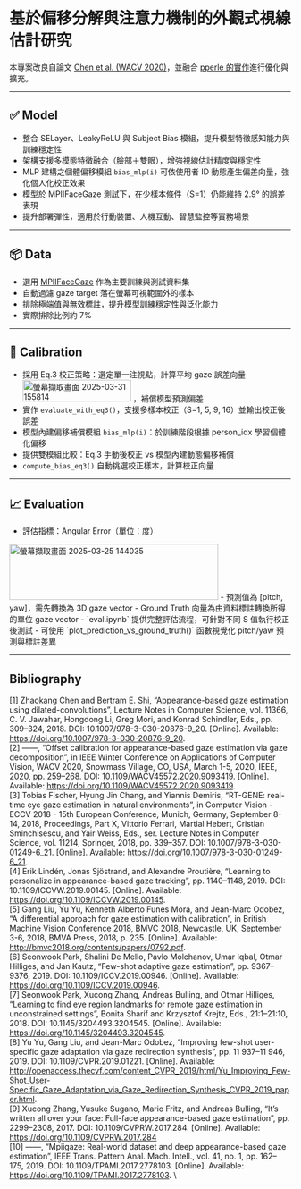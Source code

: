 # 基於偏移分解與注意力機制的外觀式視線估計研究

本專案改良自論文 [Chen et al. (WACV 2020)](https://doi.org/10.1109/WACV45572.2020.9093419)，並融合 [pperle 的實作](https://github.com/pperle/gaze-tracking)進行優化與擴充。

---

## ✅ Model

- 整合 SELayer、LeakyReLU 與 Subject Bias 模組，提升模型特徵感知能力與訓練穩定性  
- 架構支援多模態特徵融合（臉部＋雙眼），增強視線估計精度與穩定性  
- MLP 建構之個體偏移模組 `bias_mlp(i)` 可依使用者 ID 動態產生偏差向量，強化個人化校正效果  
- 模型於 MPIIFaceGaze 測試下，在少樣本條件（S=1）仍能維持 2.9° 的誤差表現  
- 提升部署彈性，適用於行動裝置、人機互動、智慧監控等實務場景  

---

## 📦 Data

- 選用 [MPIIFaceGaze](https://www.perceptualui.org/research/datasets/MPIIFaceGaze/) 作為主要訓練與測試資料集  
- 自動過濾 gaze target 落在螢幕可視範圍外的樣本  
- 排除極端值與無效標註，提升模型訓練穩定性與泛化能力  
- 實際排除比例約 7%  

---

## 🎯 Calibration

- 採用 Eq.3 校正策略：選定單一注視點，計算平均 gaze 誤差向量 <img width="194" height="39" alt="螢幕擷取畫面 2025-03-31 155814" src="https://github.com/user-attachments/assets/8ed62aa7-bc7e-47ea-b44b-980885fc559e" />
，補償模型預測偏差  
- 實作 `evaluate_with_eq3()`，支援多樣本校正（S=1, 5, 9, 16）並輸出校正後誤差  
- 模型內建偏移補償模組 `bias_mlp(i)`：於訓練階段根據 person_idx 學習個體化偏移  
- 提供雙模組比較：Eq.3 手動後校正 vs 模型內建動態偏移補償  
- `compute_bias_eq3()` 自動挑選校正樣本，計算校正向量  

---

## 📈 Evaluation

- 評估指標：Angular Error（單位：度）  
<img width="374" height="100" alt="螢幕擷取畫面 2025-03-25 144035" src="https://github.com/user-attachments/assets/e8d27d61-e581-4bf6-94d2-beb3929acd8d" />  
- 預測值為 [pitch, yaw]，需先轉換為 3D gaze vector  
- Ground Truth 向量為由資料標註轉換所得的單位 gaze vector  
- `eval.ipynb` 提供完整評估流程，可針對不同 S 值執行校正後測試  
- 可使用 `plot_prediction_vs_ground_truth()` 函數視覺化 pitch/yaw 預測與標註差異  

---
## Bibliography
[1] Zhaokang Chen and Bertram E. Shi, “Appearance-based gaze estimation using dilated-convolutions”, Lecture Notes in Computer Science, vol. 11366, C. V. Jawahar, Hongdong Li, Greg Mori, and Konrad Schindler, Eds., pp. 309–324, 2018. DOI: 10.1007/978-3-030-20876-9_20. [Online]. Available: https://doi.org/10.1007/978-3-030-20876-9_20. \
[2] ——, “Offset calibration for appearance-based gaze estimation via gaze decomposition”, in IEEE Winter Conference on Applications of Computer Vision, WACV 2020, Snowmass Village, CO, USA, March 1-5, 2020, IEEE, 2020, pp. 259–268. DOI: 10.1109/WACV45572.2020.9093419. [Online]. Available: https://doi.org/10.1109/WACV45572.2020.9093419. \
[3] Tobias Fischer, Hyung Jin Chang, and Yiannis Demiris, “RT-GENE: real-time eye gaze estimation in natural environments”, in Computer Vision - ECCV 2018 - 15th European Conference, Munich, Germany, September 8-14, 2018, Proceedings, Part X, Vittorio Ferrari, Martial Hebert, Cristian Sminchisescu, and Yair Weiss, Eds., ser. Lecture Notes in Computer Science, vol. 11214, Springer, 2018, pp. 339–357. DOI: 10.1007/978-3-030-01249-6_21. [Online]. Available: https://doi.org/10.1007/978-3-030-01249-6_21. \
[4] Erik Lindén, Jonas Sjöstrand, and Alexandre Proutière, “Learning to personalize in appearance-based gaze tracking”, pp. 1140–1148, 2019. DOI: 10.1109/ICCVW.2019.00145. [Online]. Available: https://doi.org/10.1109/ICCVW.2019.00145.  \
[5] Gang Liu, Yu Yu, Kenneth Alberto Funes Mora, and Jean-Marc Odobez, “A differential approach for gaze estimation with calibration”, in British Machine Vision Conference 2018, BMVC 2018, Newcastle, UK, September 3-6, 2018, BMVA Press, 2018, p. 235. [Online]. Available: http://bmvc2018.org/contents/papers/0792.pdf. \
[6] Seonwook Park, Shalini De Mello, Pavlo Molchanov, Umar Iqbal, Otmar Hilliges, and Jan Kautz, “Few-shot adaptive gaze estimation”, pp. 9367–9376, 2019. DOI: 10.1109/ICCV.2019.00946. [Online]. Available: https://doi.org/10.1109/ICCV.2019.00946. \
[7] Seonwook Park, Xucong Zhang, Andreas Bulling, and Otmar Hilliges, “Learning to find eye region landmarks for remote gaze estimation in unconstrained settings”, Bonita Sharif and Krzysztof Krejtz, Eds., 21:1–21:10, 2018. DOI: 10.1145/3204493.3204545. [Online]. Available: https://doi.org/10.1145/3204493.3204545. \
[8] Yu Yu, Gang Liu, and Jean-Marc Odobez, “Improving few-shot user-specific gaze adaptation via gaze redirection synthesis”, pp. 11 937–11 946, 2019. DOI: 10.1109/CVPR.2019.01221. [Online]. Available: http://openaccess.thecvf.com/content_CVPR_2019/html/Yu_Improving_Few-Shot_User-Specific_Gaze_Adaptation_via_Gaze_Redirection_Synthesis_CVPR_2019_paper.html. \
[9] Xucong Zhang, Yusuke Sugano, Mario Fritz, and Andreas Bulling, “It’s written all over your face: Full-face appearance-based gaze estimation”, pp. 2299–2308, 2017. DOI: 10.1109/CVPRW.2017.284. [Online]. Available: https://doi.org/10.1109/CVPRW.2017.284 \
[10] ——, “Mpiigaze: Real-world dataset and deep appearance-based gaze estimation”, IEEE Trans. Pattern Anal. Mach. Intell., vol. 41, no. 1, pp. 162–175, 2019. DOI: 10.1109/TPAMI.2017.2778103. [Online]. Available: https://doi.org/10.1109/TPAMI.2017.2778103. \
